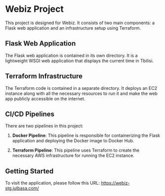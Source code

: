 # Webiz Project

This project is designed for Webiz. It consists of two main components: a Flask web application and an infrastructure setup using Terraform.

## Flask Web Application

The Flask web application is contained in its own directory. It is a lightweight WSGI web application that displays the current time in Tbilisi.

## Terraform Infrastructure

The Terraform code is contained in a separate directory. It deploys an EC2 instance along with all the necessary resources to run it and make the web app publicly accessible on the internet.

## CI/CD Pipelines

There are two pipelines in this project:

1. **Docker Pipeline**: This pipeline is responsible for containerizing the Flask application and deploying the Docker image to Docker Hub.

2. **Terraform Pipeline**: This pipeline uses Terraform to create the necessary AWS infrastructure for running the EC2 instance.

## Getting Started

To visit the application, please follow this URL: https://webiz-stg.julbasa.com/